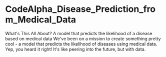 # CodeAlpha_Disease_Prediction_from_Medical_Data
What's This All About?
A model that predicts the likelihood of a disease based on medical data
We've been on a mission to create something pretty cool - a model that predicts the likelihood of diseases using medical data. Yep, you heard it right! It's like peering into the future, but with data.
